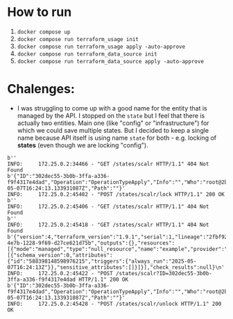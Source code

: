 # How to run
1. `docker compose up`
2. `docker compose run terraform_usage init`
3. `docker compose run terraform_usage apply -auto-approve`
4. `docker compose run terraform_data_source init`
5. `docker compose run terraform_data_source apply -auto-approve`

# Chalenges:
- I was struggling to come up with a good name for the entity that is managed by the API. I stopped on the `state` but I feel that there is actually two entities. Main one (like "config" or "infrastructure") for which we could save multiple states. But I decided to keep a single name because API itself is using name `state` for both - e.g. locking of **states** (even though we are locking "config").

```
b''
INFO:     172.25.0.2:34466 - "GET /states/scalr HTTP/1.1" 404 Not Found
b'{"ID":"302dec55-3b0b-3ffa-a336-f9f4317e4dad","Operation":"OperationTypeApply","Info":"","Who":"root@2be4e4840b40","Version":"1.9.1","Created":"2025-05-07T16:24:13.133931087Z","Path":""}'
INFO:     172.25.0.2:45402 - "POST /states/scalr/lock HTTP/1.1" 200 OK
b''
INFO:     172.25.0.2:45406 - "GET /states/scalr HTTP/1.1" 404 Not Found
b''
INFO:     172.25.0.2:45418 - "GET /states/scalr HTTP/1.1" 404 Not Found
b'{"version":4,"terraform_version":"1.9.1","serial":1,"lineage":"2fbf9278-4e7b-1228-9f69-d27ce621d75b","outputs":{},"resources":[{"mode":"managed","type":"null_resource","name":"example","provider":"provider[\\"registry.opentofu.org/hashicorp/null\\"]","instances":[{"schema_version":0,"attributes":{"id":"588398148598976215","triggers":{"always_run":"2025-05-07T16:24:13Z"}},"sensitive_attributes":[]}]}],"check_results":null}\n'
INFO:     172.25.0.2:45422 - "POST /states/scalr?ID=302dec55-3b0b-3ffa-a336-f9f4317e4dad HTTP/1.1" 200 OK
b'{"ID":"302dec55-3b0b-3ffa-a336-f9f4317e4dad","Operation":"OperationTypeApply","Info":"","Who":"root@2be4e4840b40","Version":"1.9.1","Created":"2025-05-07T16:24:13.133931087Z","Path":""}'
INFO:     172.25.0.2:45428 - "POST /states/scalr/unlock HTTP/1.1" 200 OK

```